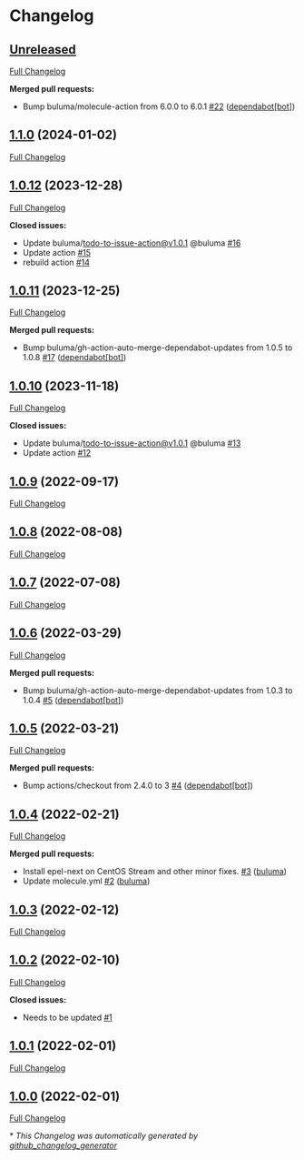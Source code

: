# Changelog

## [Unreleased](https://github.com/buluma/ansible-role-epel/tree/HEAD)

[Full Changelog](https://github.com/buluma/ansible-role-epel/compare/1.1.0...HEAD)

**Merged pull requests:**

- Bump buluma/molecule-action from 6.0.0 to 6.0.1 [\#22](https://github.com/buluma/ansible-role-epel/pull/22) ([dependabot[bot]](https://github.com/apps/dependabot))

## [1.1.0](https://github.com/buluma/ansible-role-epel/tree/1.1.0) (2024-01-02)

[Full Changelog](https://github.com/buluma/ansible-role-epel/compare/1.0.12...1.1.0)

## [1.0.12](https://github.com/buluma/ansible-role-epel/tree/1.0.12) (2023-12-28)

[Full Changelog](https://github.com/buluma/ansible-role-epel/compare/1.0.11...1.0.12)

**Closed issues:**

- Update buluma/todo-to-issue-action@v1.0.1 @buluma [\#16](https://github.com/buluma/ansible-role-epel/issues/16)
- Update action [\#15](https://github.com/buluma/ansible-role-epel/issues/15)
- rebuild action [\#14](https://github.com/buluma/ansible-role-epel/issues/14)

## [1.0.11](https://github.com/buluma/ansible-role-epel/tree/1.0.11) (2023-12-25)

[Full Changelog](https://github.com/buluma/ansible-role-epel/compare/1.0.10...1.0.11)

**Merged pull requests:**

- Bump buluma/gh-action-auto-merge-dependabot-updates from 1.0.5 to 1.0.8 [\#17](https://github.com/buluma/ansible-role-epel/pull/17) ([dependabot[bot]](https://github.com/apps/dependabot))

## [1.0.10](https://github.com/buluma/ansible-role-epel/tree/1.0.10) (2023-11-18)

[Full Changelog](https://github.com/buluma/ansible-role-epel/compare/1.0.9...1.0.10)

**Closed issues:**

- Update buluma/todo-to-issue-action@v1.0.1 @buluma [\#13](https://github.com/buluma/ansible-role-epel/issues/13)
- Update action [\#12](https://github.com/buluma/ansible-role-epel/issues/12)

## [1.0.9](https://github.com/buluma/ansible-role-epel/tree/1.0.9) (2022-09-17)

[Full Changelog](https://github.com/buluma/ansible-role-epel/compare/1.0.8...1.0.9)

## [1.0.8](https://github.com/buluma/ansible-role-epel/tree/1.0.8) (2022-08-08)

[Full Changelog](https://github.com/buluma/ansible-role-epel/compare/1.0.7...1.0.8)

## [1.0.7](https://github.com/buluma/ansible-role-epel/tree/1.0.7) (2022-07-08)

[Full Changelog](https://github.com/buluma/ansible-role-epel/compare/1.0.6...1.0.7)

## [1.0.6](https://github.com/buluma/ansible-role-epel/tree/1.0.6) (2022-03-29)

[Full Changelog](https://github.com/buluma/ansible-role-epel/compare/1.0.5...1.0.6)

**Merged pull requests:**

- Bump buluma/gh-action-auto-merge-dependabot-updates from 1.0.3 to 1.0.4 [\#5](https://github.com/buluma/ansible-role-epel/pull/5) ([dependabot[bot]](https://github.com/apps/dependabot))

## [1.0.5](https://github.com/buluma/ansible-role-epel/tree/1.0.5) (2022-03-21)

[Full Changelog](https://github.com/buluma/ansible-role-epel/compare/1.0.4...1.0.5)

**Merged pull requests:**

- Bump actions/checkout from 2.4.0 to 3 [\#4](https://github.com/buluma/ansible-role-epel/pull/4) ([dependabot[bot]](https://github.com/apps/dependabot))

## [1.0.4](https://github.com/buluma/ansible-role-epel/tree/1.0.4) (2022-02-21)

[Full Changelog](https://github.com/buluma/ansible-role-epel/compare/1.0.3...1.0.4)

**Merged pull requests:**

- Install epel-next on CentOS Stream and other minor fixes. [\#3](https://github.com/buluma/ansible-role-epel/pull/3) ([buluma](https://github.com/buluma))
- Update molecule.yml [\#2](https://github.com/buluma/ansible-role-epel/pull/2) ([buluma](https://github.com/buluma))

## [1.0.3](https://github.com/buluma/ansible-role-epel/tree/1.0.3) (2022-02-12)

[Full Changelog](https://github.com/buluma/ansible-role-epel/compare/1.0.2...1.0.3)

## [1.0.2](https://github.com/buluma/ansible-role-epel/tree/1.0.2) (2022-02-10)

[Full Changelog](https://github.com/buluma/ansible-role-epel/compare/1.0.1...1.0.2)

**Closed issues:**

- Needs to be updated [\#1](https://github.com/buluma/ansible-role-epel/issues/1)

## [1.0.1](https://github.com/buluma/ansible-role-epel/tree/1.0.1) (2022-02-01)

[Full Changelog](https://github.com/buluma/ansible-role-epel/compare/1.0.0...1.0.1)

## [1.0.0](https://github.com/buluma/ansible-role-epel/tree/1.0.0) (2022-02-01)

[Full Changelog](https://github.com/buluma/ansible-role-epel/compare/916c2ae3773e74011358b5e11fcd4d3e35670172...1.0.0)



\* *This Changelog was automatically generated by [github_changelog_generator](https://github.com/github-changelog-generator/github-changelog-generator)*
